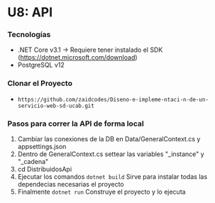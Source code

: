 # U8: API

### Tecnologías
- .NET Core v3.1 -> Requiere tener instalado el SDK (https://dotnet.microsoft.com/download)
- PostgreSQL v12

### Clonar el Proyecto 
- `https://github.com/zaidcodes/Diseno-e-impleme-ntaci-n-de-un-servicio-web-sd-ucab.git`

### Pasos para correr la API de forma local
1. Cambiar las conexiones de la DB en Data/GeneralContext.cs y appsettings.json
2. Dentro de GeneralContext.cs settear las variables "_instance" y "_cadena"
3. cd DistribuidosApi
4. Ejecutar los comandos `dotnet build` Sirve para instalar todas las dependecias necesarias el proyecto<br/>
5. Finalmente `dotnet run` Construye el proyecto y lo ejecuta<br/>
